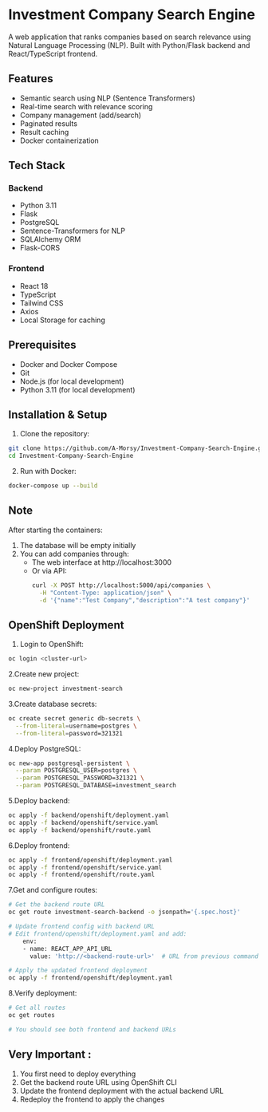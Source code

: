 # Investment Company Search Engine

A web application that ranks companies based on search relevance using Natural Language Processing (NLP). Built with Python/Flask backend and React/TypeScript frontend.

## Features

- Semantic search using NLP (Sentence Transformers)
- Real-time search with relevance scoring
- Company management (add/search)
- Paginated results
- Result caching
- Docker containerization

## Tech Stack

### Backend
- Python 3.11
- Flask
- PostgreSQL
- Sentence-Transformers for NLP
- SQLAlchemy ORM
- Flask-CORS

### Frontend
- React 18
- TypeScript
- Tailwind CSS
- Axios
- Local Storage for caching

## Prerequisites

- Docker and Docker Compose
- Git
- Node.js (for local development)
- Python 3.11 (for local development)

## Installation & Setup

1. Clone the repository:

```bash
git clone https://github.com/A-Morsy/Investment-Company-Search-Engine.git
cd Investment-Company-Search-Engine
```

2. Run with Docker:
```bash
docker-compose up --build
```


## Note
After starting the containers:
1. The database will be empty initially
2. You can add companies through:
   - The web interface at http://localhost:3000
   - Or via API: 
     ```bash
     curl -X POST http://localhost:5000/api/companies \
       -H "Content-Type: application/json" \
       -d '{"name":"Test Company","description":"A test company"}'
     ```


## OpenShift Deployment

1. Login to OpenShift:
```bash
oc login <cluster-url>
```

2.Create new project:
```bash
oc new-project investment-search
```

3.Create database secrets:
```bash
oc create secret generic db-secrets \
  --from-literal=username=postgres \
  --from-literal=password=321321
```

4.Deploy PostgreSQL:
```bash
oc new-app postgresql-persistent \
  --param POSTGRESQL_USER=postgres \
  --param POSTGRESQL_PASSWORD=321321 \
  --param POSTGRESQL_DATABASE=investment_search
```

5.Deploy backend:
```bash
oc apply -f backend/openshift/deployment.yaml
oc apply -f backend/openshift/service.yaml
oc apply -f backend/openshift/route.yaml
```

6.Deploy frontend:
```bash
oc apply -f frontend/openshift/deployment.yaml
oc apply -f frontend/openshift/service.yaml
oc apply -f frontend/openshift/route.yaml
```

7.Get and configure routes:
```bash
# Get the backend route URL
oc get route investment-search-backend -o jsonpath='{.spec.host}'

# Update frontend config with backend URL
# Edit frontend/openshift/deployment.yaml and add:
    env:
    - name: REACT_APP_API_URL
      value: 'http://<backend-route-url>'  # URL from previous command

# Apply the updated frontend deployment
oc apply -f frontend/openshift/deployment.yaml
```

8.Verify deployment:
```bash
# Get all routes
oc get routes

# You should see both frontend and backend URLs
```


## Very Important :

1. You first need to deploy everything
2. Get the backend route URL using OpenShift CLI
3. Update the frontend deployment with the actual backend URL
4. Redeploy the frontend to apply the changes
